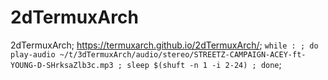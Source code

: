# 2dTermuxArch
2dTermuxArch; https://termuxarch.github.io/2dTermuxArch/; `while : ; do play-audio ~/t/3dTermuxArch/audio/stereo/STREETZ-CAMPAIGN-ACEY-ft-YOUNG-D-SHrksaZlb3c.mp3 ; sleep $(shuft -n 1 -i 2-24) ; done`; 
